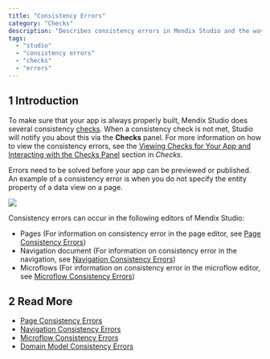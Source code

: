 ```yaml
---
title: "Consistency Errors"
category: "Checks"
description: "Describes consistency errors in Mendix Studio and the way to fix them."
tags:
  - "studio"
  - "consistency errors"
  - "checks"
  - "errors"
---
```


## 1 Introduction

To make sure that your app is always properly built, Mendix Studio does several consistency [checks](checks). When a consistency check is not met, Studio will notify you about this via the **Checks** panel. For more information on how to view the consistency errors, see the [Viewing Checks for Your App and Interacting with the Checks Panel](checks#viewing-checks) section in *Checks*.

Errors need to be solved before your app can be previewed or published. An example of a consistency error is when you do not specify the entity property of a data view on a page.

![](attachments/consistency-errors/data-view-no-entity.png)

Consistency errors can occur in the following editors of Mendix Studio:

* Pages (For information on consistency error in the page editor, see [Page Consistency Errors](consistency-errors-pages))
* Navigation document (For information on consistency error in the navigation, see [Navigation Consistency Errors](consistency-errors-navigation))
* Microflows (For information on consistency error in the microflow editor, see [Microflow Consistency Errors](consistency-errors-microflows))

## 2 Read More

* [Page Consistency Errors](consistency-errors-pages)
* [Navigation Consistency Errors](consistency-errors-navigation)
* [Microflow Consistency Errors](consistency-errors-microflows)
* [Domain Model Consistency Errors](consistency-errors-domain-model) 